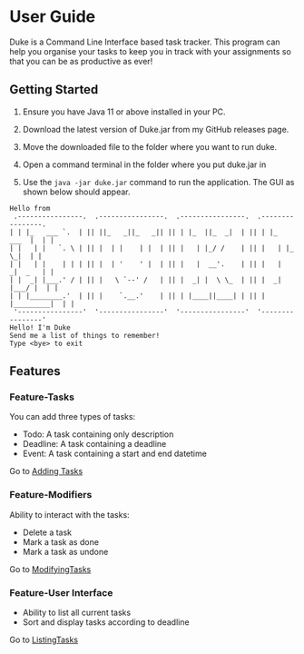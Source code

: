 # User Guide

Duke is a Command Line Interface based task tracker. This program can help you organise your tasks to keep
you in track with your assignments so that you can be as productive as ever!

## Getting Started

1. Ensure you have Java 11 or above installed in your PC.

2. Download the latest version of Duke.jar from my GitHub releases page.

3. Move the downloaded file to the folder where you want to run duke.

4. Open a command terminal in the folder where you put duke.jar in

5. Use the `java -jar duke.jar` command to run the application.
   The GUI as shown below should appear.

```
Hello from
 .----------------.  .----------------.  .----------------.  .----------------. 
| | |_   ___ `.  | || ||_   _||_   _|| || | |_  ||_  _|  | || | |_   ___  |  | |
| |   | |   `. \ | || |  | |    | |  | || |   | |_/ /    | || |   | |_  \_|  | |
| |   | |    | | | || |  | '    ' |  | || |   |  __'.    | || |   |  _|  _   | |
| |  _| |___.' / | || |   \ `--' /   | || |  _| |  \ \_  | || |  _| |___/ |  | |
| | |________.'  | || |    `.__.'    | || | |____||____| | || | |_________|  | |
 '----------------'  '----------------'  '----------------'  '----------------' 
Hello! I'm Duke
Send me a list of things to remember!
Type <bye> to exit
```

## Features

### Feature-Tasks

You can add three types of tasks:

- Todo: A task containing only description
- Deadline: A task containing a deadline
- Event: A task containing a start and end datetime

Go to [Adding Tasks](AddingTasks.md)

### Feature-Modifiers

Ability to interact with the tasks:

- Delete a task
- Mark a task as done
- Mark a task as undone

Go to [ModifyingTasks](ModifyingTasks.md)

### Feature-User Interface

- Ability to list all current tasks
- Sort and display tasks according to deadline

Go to [ListingTasks](ListingTasks.md)
